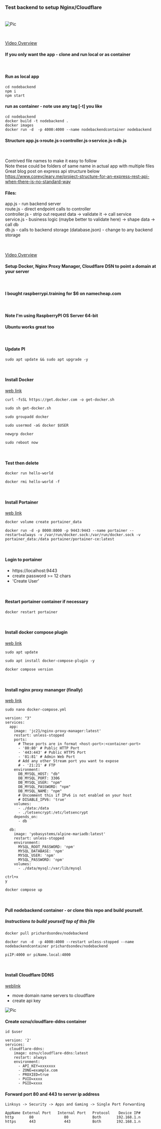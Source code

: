 ### Test backend to setup Nginx/Cloudflare <br/><br/>

![Pic](/img/pi-proxman.png)

<br/>

[Video Overview](https://youtu.be/BjJu43Lsxws)

#### If you only want the app - clone and run local or as container

<br/>

#### Run as local app

```shell
cd nodebackend
npm i
npm start
```

#### run as container - note use any tag [-t] you like

```shell
cd nodebackend
docker build -t nodebackend .
docker images
docker run -d  -p 4000:4000 --name nodebackendcontainer nodebackend
```

#### Structure app.js->route.js->controller.js->service.js->db.js

<br/>

Contrived file names to make it easy to follow<br/>
Note these could be folders of same name in actual app with multiple files<br/>
Great blog post on express api structure below<br/>
https://www.coreycleary.me/project-structure-for-an-express-rest-api-when-there-is-no-standard-way

#### Files:

app.js - run backend server<br/>
route.js - direct endpoint calls to controller<br/>
controller.js - strip out request data -> validate it -> call service<br/>
service.js - business logic (maybe better to validate here) -> shape data -> call db<br/>
db.js - calls to backend storage (database.json) - change to any backend storage<br/><br/><br/>

[Video Overview](https://youtu.be/BjJu43Lsxws)

#### Setup Docker, Nginx Proxy Manager, Cloudflare DSN to point a domain at your server

<br/>

#### I bought raspberrypi.training for $6 on namecheap.com

<br/>

#### Note I'm using RaspberryPI OS Server 64-bit

#### Ubuntu works great too

<br/>



#### Update PI

```shell
sudo apt update && sudo apt upgrade -y
```

<br/>

#### Install Docker

[web link](https://docs.docker.com/engine/install/)

```shell
curl -fsSL https://get.docker.com -o get-docker.sh
```

```shell
sudo sh get-docker.sh
```

```shell
sudo groupadd docker
```

```shell
sudo usermod -aG docker $USER
```

```shell
newgrp docker
```

```shell
sudo reboot now
```

<br/>

#### Test then delete

```shell
docker run hello-world
```

```shell
docker rmi hello-world -f
```

<br/>

#### Install Portainer

[web link](https://docs.portainer.io/start/install/server/docker/linux)

```shell
docker volume create portainer_data
```

```shell
docker run -d -p 8000:8000 -p 9443:9443 --name portainer --restart=always -v /var/run/docker.sock:/var/run/docker.sock -v portainer_data:/data portainer/portainer-ce:latest
```

<br/>

#### Login to portainer

- https://localhost:9443
- create password >= 12 chars
- 'Create User'

<br/>

#### Restart portainer container if necessary

```shell
docker restart portainer
```

<br/>

#### Install docker compose plugin

[web link](https://docs.docker.com/compose/install/linux/)

```shell
sudo apt update
```

```shell
sudo apt install docker-compose-plugin -y
```

```shell
docker compose version
```

<br/>

#### Install nginx proxy mananger (finally)

[web link](https://nginxproxymanager.com/setup/#running-the-app)

```shell
sudo nano docker-compose.yml
```

```nano
version: "3"
services:
  app:
    image: 'jc21/nginx-proxy-manager:latest'
    restart: unless-stopped
    ports:
      # These ports are in format <host-port>:<container-port>
      - '80:80' # Public HTTP Port
      - '443:443' # Public HTTPS Port
      - '81:81' # Admin Web Port
      # Add any other Stream port you want to expose
      # - '21:21' # FTP
    environment:
      DB_MYSQL_HOST: "db"
      DB_MYSQL_PORT: 3306
      DB_MYSQL_USER: "npm"
      DB_MYSQL_PASSWORD: "npm"
      DB_MYSQL_NAME: "npm"
      # Uncomment this if IPv6 is not enabled on your host
      # DISABLE_IPV6: 'true'
    volumes:
      - ./data:/data
      - ./letsencrypt:/etc/letsencrypt
    depends_on:
      - db

  db:
    image: 'yobasystems/alpine-mariadb:latest'
    restart: unless-stopped
    environment:
      MYSQL_ROOT_PASSWORD: 'npm'
      MYSQL_DATABASE: 'npm'
      MYSQL_USER: 'npm'
      MYSQL_PASSWORD: 'npm'
    volumes:
      - ./data/mysql:/var/lib/mysql
```

```nano
ctrl+x
y
```

```shell
docker compose up
```

<br/>

#### Pull nodebackend container - or clone this repo and build yourself.

##### Instructions to build yourself top of this file

```shell
docker pull prichardsondev/nodebackend
```

```shell
docker run -d  -p 4000:4000 --restart unless-stopped --name nodebackendcontainer prichardsondev/nodebackend
```

```shell
piIP:4000 or piName.local:4000
```

<br/>

#### Install Cloudflare DDNS

[weblink](https://hub.docker.com/r/oznu/cloudflare-ddns)

- move domain name servers to cloudflare
- create api key

![Pic](/img/apikey.png)

#### Create oznu/cloudflare-ddns container

```shell
id $user
```

```nano
version: '2'
services:
  cloudflare-ddns:
    image: oznu/cloudflare-ddns:latest
    restart: always
    environment:
      - API_KEY=xxxxxxx
      - ZONE=example.com
      - PROXIED=true
      - PUID=xxxx
      - PGID=xxxx
```

#### Forward port 80 and 443 to server ip address

```code
Linksys -> Security -> Apps and Gaming -> Single Port Forwarding

AppName External Port   Internal Port   Protocol    Device IP#
http       80              80           Both       192.168.1.n
https      443             443          Both       192.168.1.n
```
